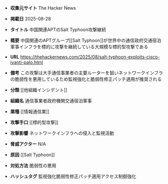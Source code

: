 - **収集元サイト**
The Hacker News

- **掲載日**
2025-08-28

- **タイトル**
中国関連APTのSalt Typhoon攻撃継続

- **概要**
中国関連のAPTグループ[[Salt Typhoon]]が世界中の通信政府交通宿泊軍事インフラを標的に攻撃を継続している大規模な標的型攻撃である

- **URL**
https://thehackernews.com/2025/08/salt-typhoon-exploits-cisco-ivanti-palo.html

- **備考**
この攻撃は大手通信事業者の主要ルーターを狙いネットワークインフラの脆弱性を悪用しているため監視強化と脆弱性修正パッチ適用が推奨される

- **分類**
[[他組織インシデント]]

- **組織名**
通信事業者政府機関交通宿泊軍事

- **業種**
[[情報通信業]]

- **攻撃手口**
[[標的型攻撃]]

- **攻撃影響**
ネットワークインフラへの侵入と監視活動

- **脅威アクター**
N/A

- **原因**
[[Salt Typhoon]]

- **対処方法**
脆弱性の悪用

- **ハッシュタグ**
監視強化脆弱性修正パッチ適用アクセス制御強化

